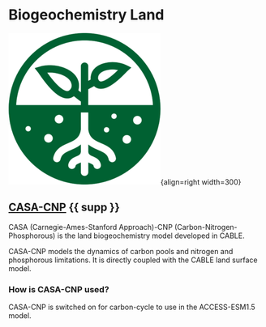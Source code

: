 
# Biogeochemistry Land
![BGC Component Logo](../assets/component-logos/ACCESS-icon-BGC-LAND-300x300.png){align=right width=300}

## [CASA-CNP][casa-web] {{ supp }}

CASA (Carnegie-Ames-Stanford Approach)-CNP (Carbon-Nitrogen-Phosphorous) is the land biogeochemistry model developed in CABLE.

CASA-CNP models the dynamics of carbon pools and nitrogen and phosphorous limitations. It is directly coupled with the CABLE land surface model.

### How is CASA-CNP used?

CASA-CNP is switched on for carbon-cycle to use in the ACCESS-ESM1.5 model.

[casa-web]: https://carbonwaterobservatory.csiro.au/casa.html